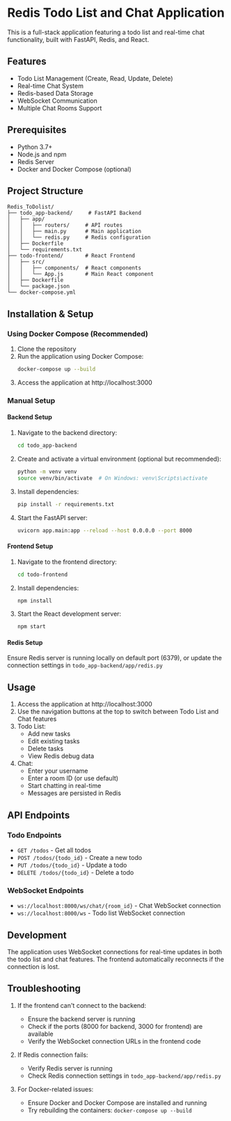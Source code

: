 # Redis Todo List and Chat Application

This is a full-stack application featuring a todo list and real-time chat functionality, built with FastAPI, Redis, and React.

## Features

- Todo List Management (Create, Read, Update, Delete)
- Real-time Chat System
- Redis-based Data Storage
- WebSocket Communication
- Multiple Chat Rooms Support

## Prerequisites

- Python 3.7+
- Node.js and npm
- Redis Server
- Docker and Docker Compose (optional)

## Project Structure

```
Redis_ToDolist/
├── todo_app-backend/     # FastAPI Backend
│   ├── app/
│   │   ├── routers/     # API routes
│   │   ├── main.py      # Main application
│   │   └── redis.py     # Redis configuration
│   ├── Dockerfile
│   └── requirements.txt
├── todo-frontend/       # React Frontend
│   ├── src/
│   │   ├── components/  # React components
│   │   └── App.js       # Main React component
│   ├── Dockerfile
│   └── package.json
└── docker-compose.yml
```

## Installation & Setup

### Using Docker Compose (Recommended)

1. Clone the repository
2. Run the application using Docker Compose:
   ```bash
   docker-compose up --build
   ```
3. Access the application at http://localhost:3000

### Manual Setup

#### Backend Setup

1. Navigate to the backend directory:
   ```bash
   cd todo_app-backend
   ```

2. Create and activate a virtual environment (optional but recommended):
   ```bash
   python -m venv venv
   source venv/bin/activate  # On Windows: venv\Scripts\activate
   ```

3. Install dependencies:
   ```bash
   pip install -r requirements.txt
   ```

4. Start the FastAPI server:
   ```bash
   uvicorn app.main:app --reload --host 0.0.0.0 --port 8000
   ```

#### Frontend Setup

1. Navigate to the frontend directory:
   ```bash
   cd todo-frontend
   ```

2. Install dependencies:
   ```bash
   npm install
   ```

3. Start the React development server:
   ```bash
   npm start
   ```

#### Redis Setup

Ensure Redis server is running locally on default port (6379), or update the connection settings in `todo_app-backend/app/redis.py`

## Usage

1. Access the application at http://localhost:3000
2. Use the navigation buttons at the top to switch between Todo List and Chat features
3. Todo List:
   - Add new tasks
   - Edit existing tasks
   - Delete tasks
   - View Redis debug data
4. Chat:
   - Enter your username
   - Enter a room ID (or use default)
   - Start chatting in real-time
   - Messages are persisted in Redis

## API Endpoints

### Todo Endpoints
- `GET /todos` - Get all todos
- `POST /todos/{todo_id}` - Create a new todo
- `PUT /todos/{todo_id}` - Update a todo
- `DELETE /todos/{todo_id}` - Delete a todo

### WebSocket Endpoints
- `ws://localhost:8000/ws/chat/{room_id}` - Chat WebSocket connection
- `ws://localhost:8000/ws` - Todo list WebSocket connection

## Development

The application uses WebSocket connections for real-time updates in both the todo list and chat features. The frontend automatically reconnects if the connection is lost.

## Troubleshooting

1. If the frontend can't connect to the backend:
   - Ensure the backend server is running
   - Check if the ports (8000 for backend, 3000 for frontend) are available
   - Verify the WebSocket connection URLs in the frontend code

2. If Redis connection fails:
   - Verify Redis server is running
   - Check Redis connection settings in `todo_app-backend/app/redis.py`

3. For Docker-related issues:
   - Ensure Docker and Docker Compose are installed and running
   - Try rebuilding the containers: `docker-compose up --build`